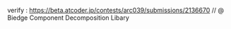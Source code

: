 verify : https://beta.atcoder.jp/contests/arc039/submissions/2136670
// @ Biedge Component Decomposition Libary
